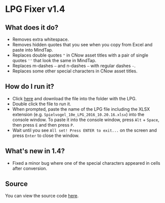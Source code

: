 # LPG Fixer v1.4

## What does it do?
* Removes extra whitespace.
* Removes hidden quotes that you see when you copy from Excel and paste into MindTap.
* Replaces double quotes `"` in CNow asset titles with a pair of single quotes `''` that look the same in MindTap.
* Replaces m-dashes `—` and n-dashes `–` with regular dashes `-`.
* Replaces some other special characters in CNow asset titles.

## How do I run it?
* Click [here](/lpg/lpg-fixer/exe/lpg-fixer.exe) and download the file into the folder with the LPG.
* Double click the file to run it.
* When prompted, paste the name of the LPG file including the XLSX extension (e.g. `Spielvogel_10e_LPG_2016_10.20.16.xlsx`) into the console window. To paste it into the console window, press `Alt` + `Space`, then press `E` and then press `P`.
* Wait until you see `All set! Press ENTER to exit...` on the screen and press `Enter` to close the window.

## What's new in 1.4?
* Fixed a minor bug where one of the special characters appeared in cells after conversion.

## Source
You can view the source code [here](/lpg/lpg-fixer/source/lpg-fixer.py).
